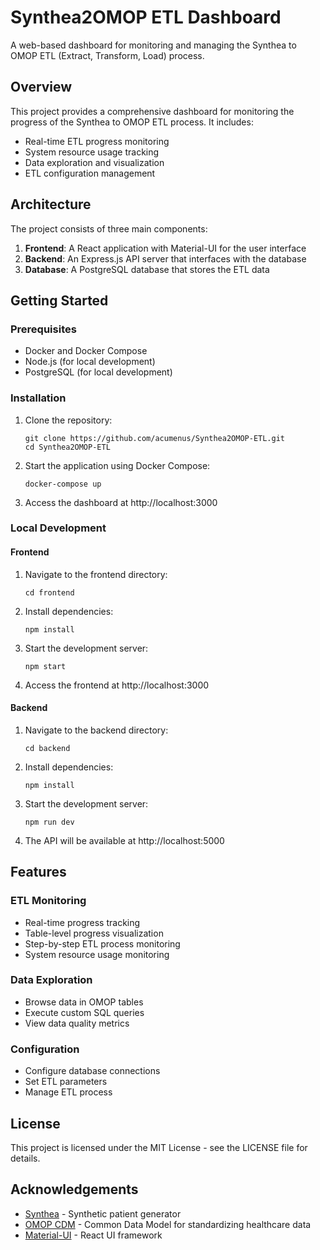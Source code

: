 # Synthea2OMOP ETL Dashboard

A web-based dashboard for monitoring and managing the Synthea to OMOP ETL (Extract, Transform, Load) process.

## Overview

This project provides a comprehensive dashboard for monitoring the progress of the Synthea to OMOP ETL process. It includes:

- Real-time ETL progress monitoring
- System resource usage tracking
- Data exploration and visualization
- ETL configuration management

## Architecture

The project consists of three main components:

1. **Frontend**: A React application with Material-UI for the user interface
2. **Backend**: An Express.js API server that interfaces with the database
3. **Database**: A PostgreSQL database that stores the ETL data

## Getting Started

### Prerequisites

- Docker and Docker Compose
- Node.js (for local development)
- PostgreSQL (for local development)

### Installation

1. Clone the repository:
   ```
   git clone https://github.com/acumenus/Synthea2OMOP-ETL.git
   cd Synthea2OMOP-ETL
   ```

2. Start the application using Docker Compose:
   ```
   docker-compose up
   ```

3. Access the dashboard at http://localhost:3000

### Local Development

#### Frontend

1. Navigate to the frontend directory:
   ```
   cd frontend
   ```

2. Install dependencies:
   ```
   npm install
   ```

3. Start the development server:
   ```
   npm start
   ```

4. Access the frontend at http://localhost:3000

#### Backend

1. Navigate to the backend directory:
   ```
   cd backend
   ```

2. Install dependencies:
   ```
   npm install
   ```

3. Start the development server:
   ```
   npm run dev
   ```

4. The API will be available at http://localhost:5000

## Features

### ETL Monitoring

- Real-time progress tracking
- Table-level progress visualization
- Step-by-step ETL process monitoring
- System resource usage monitoring

### Data Exploration

- Browse data in OMOP tables
- Execute custom SQL queries
- View data quality metrics

### Configuration

- Configure database connections
- Set ETL parameters
- Manage ETL process

## License

This project is licensed under the MIT License - see the LICENSE file for details.

## Acknowledgements

- [Synthea](https://github.com/synthetichealth/synthea) - Synthetic patient generator
- [OMOP CDM](https://www.ohdsi.org/data-standardization/the-common-data-model/) - Common Data Model for standardizing healthcare data
- [Material-UI](https://mui.com/) - React UI framework
